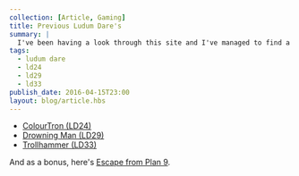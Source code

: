 ```yaml
---
collection: [Article, Gaming]
title: Previous Ludum Dare's
summary: |
  I've been having a look through this site and I've managed to find a few of my previous [Ludum Dare](http://ludumdare.com/compo/) entries!
tags: 
  - ludum dare
  - ld24
  - ld29
  - ld33
publish_date: 2016-04-15T23:00
layout: blog/article.hbs
---
```


- [ColourTron (LD24)](http://games.stoogoff.com/ld24/)
- [Drowning Man (LD29)]( http://games.stoogoff.com/ld29/)
- [Trollhammer (LD33)]( http://games.stoogoff.com/ld33/)

And as a bonus, here's [Escape from Plan 9](http://plan9.stoogoff.com/).
